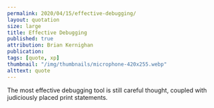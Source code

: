```yaml
---
permalink: 2020/04/15/effective-debugging/
layout: quotation
size: large
title: Effective Debugging
published: true
attribution: Brian Kernighan
publication:
tags: [quote, xp]
thumbnail: "/img/thumbnails/microphone-420x255.webp"
alttext: quote
---
```


The most effective debugging tool is still careful thought, coupled with judiciously
placed print statements.
